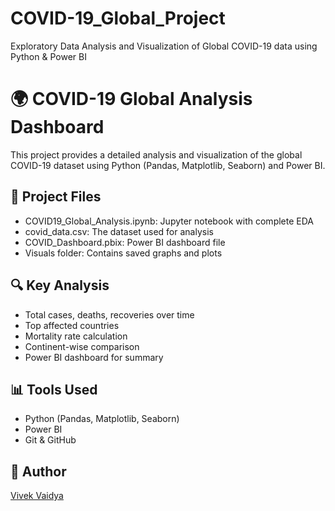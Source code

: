 # COVID-19_Global_Project
Exploratory Data Analysis and Visualization of Global COVID-19 data using Python &amp; Power BI
# 🌍 COVID-19 Global Analysis Dashboard

This project provides a detailed analysis and visualization of the global COVID-19 dataset using Python (Pandas, Matplotlib, Seaborn) and Power BI.

## 📁 Project Files
- COVID19_Global_Analysis.ipynb: Jupyter notebook with complete EDA
- covid_data.csv: The dataset used for analysis
- COVID_Dashboard.pbix: Power BI dashboard file
- Visuals folder: Contains saved graphs and plots

## 🔍 Key Analysis
- Total cases, deaths, recoveries over time
- Top affected countries
- Mortality rate calculation
- Continent-wise comparison
- Power BI dashboard for summary

## 📊 Tools Used
- Python (Pandas, Matplotlib, Seaborn)
- Power BI
- Git & GitHub

## 📌 Author
[Vivek Vaidya](https://github.com/VivekVaidya120)
